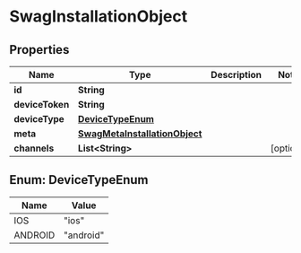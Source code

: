 
# SwagInstallationObject

## Properties
Name | Type | Description | Notes
------------ | ------------- | ------------- | -------------
**id** | **String** |  | 
**deviceToken** | **String** |  | 
**deviceType** | [**DeviceTypeEnum**](#DeviceTypeEnum) |  | 
**meta** | [**SwagMetaInstallationObject**](SwagMetaInstallationObject.md) |  | 
**channels** | **List&lt;String&gt;** |  |  [optional]


<a name="DeviceTypeEnum"></a>
## Enum: DeviceTypeEnum
Name | Value
---- | -----
IOS | &quot;ios&quot;
ANDROID | &quot;android&quot;



